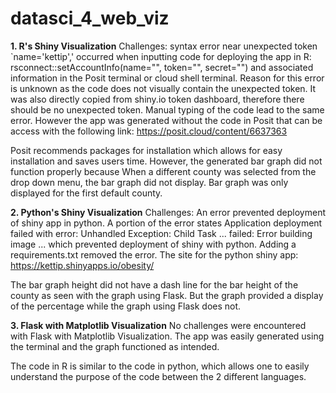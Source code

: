 # datasci_4_web_viz

**1. R's Shiny Visualization**
Challenges: syntax error near unexpected token `name='kettip',' occurred when inputting code for deploying the app in R: rsconnect::setAccountInfo(name="<ACCOUNT>", token="<TOKEN>", secret="<SECRET>") and associated information in the Posit terminal or cloud shell terminal. Reason for this error is unknown as the code does not visually contain the unexpected token. It was also directly copied from shiny.io token dashboard, therefore there should be no unexpected token. Manual typing of the code lead to the same error. However the app was generated without the code in Posit that can be access with the following link: <https://posit.cloud/content/6637363>

Posit recommends packages for installation which allows for easy installation and saves users time. However, the generated bar graph did not function properly because When a different county was selected from the drop down menu, the bar graph did not display. Bar graph was only displayed for the first default county. 


**2. Python's Shiny Visualization**
Challenges: An error prevented deployment of shiny app in python. A portion of the error states Application deployment failed with error: Unhandled Exception: Child Task ... failed: Error building image ... which prevented deployment of shiny with python. Adding a requirements.txt removed the error. The site for the python shiny app: <https://kettip.shinyapps.io/obesity/>

The bar graph height did not have a dash line for the bar height of the county as seen with the graph using Flask. But the graph provided a display of the percentage while the graph using Flask does not.


**3. Flask with Matplotlib Visualization**
No challenges were encountered with Flask with Matplotlib Visualization.
The app was easily generated using the terminal and the graph functioned as intended.

The code in R is similar to the code in python, which allows one to easily understand the purpose of the code between the 2 different languages.